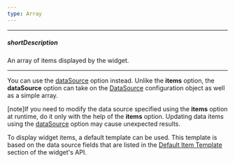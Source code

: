 ```yaml
---
type: Array
---
```

---
##### shortDescription
An array of items displayed by the widget.

---
You can use the [dataSource](/api-reference/10%20UI%20Widgets/CollectionWidget/1%20Configuration/dataSource.md '{basewidgetpath}/Configuration/#dataSource') option instead. Unlike the **items** option, the **dataSource** option can take on the [DataSource](/api-reference/30%20Data%20Layer/DataSource '/Documentation/ApiReference/Data_Layer/DataSource/') configuration object as well as a simple array.

[note]If you need to modify the data source specified using the **items** option at runtime, do it only with the help of the **items** option. Updating data items using the [dataSource](/api-reference/10%20UI%20Widgets/CollectionWidget/1%20Configuration/dataSource.md '{basewidgetpath}/Configuration/#dataSource') option may cause unexpected results.

To display widget items, a default template can be used. This template is based on the data source fields that are listed in the [Default Item Template](/api-reference/10%20UI%20Widgets/dxList/5%20Default%20Item%20Template '{basewidgetpath}/Default_Item_Template/') section of the widget's API.